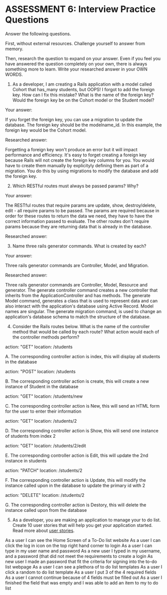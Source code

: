 # ASSESSMENT 6: Interview Practice Questions

Answer the following questions.

First, without external resources. Challenge yourself to answer from memory.

Then, research the question to expand on your answer. Even if you feel you have answered the question completely on your own, there is always something more to learn. Write your researched answer in your OWN WORDS.

1. As a developer, I am creating a Rails application with a model called Cohort that has_many students, but OOPS! I forgot to add the foreign key. How can I fix this mistake? What is the name of the foreign key? Would the foreign key be on the Cohort model or the Student model?

Your answer:

If you forget the foreign key, you can use a migration to update the database. The foreign key should be the modelname_id. In this example, the foreign key would be the Cohort model. 


Researched answer:

Forgetting a foreign key won't produce an error but it will impact performance and efficiency. It's easy to forget creating a foreign key because Rails will not create the foreign key columns for you. You would have to create them manually by explicityly defining them as part of a migration. You do this by using migrations to modify the database and add the foreign key.

2. Which RESTful routes must always be passed params? Why?

Your answer:

The RESTful routes that require params are update, show, destroy/delete, edit - all require params to be passed. The params are required because in order for these routes to return the data we need, they have to have the correct information passed to evaluate. The other routes don't require params because they are returning data that is already in the database. 

Researched answer:

3. Name three rails generator commands. What is created by each?

Your answer:

Three rails generator commands are Controller, Model, and Migration.

Researched answer:

Three rails generator commands are Controller, Model, Resource and generator. The generate controller command creates a new controller that inherits from the ApplicationController and has methods. The generate Model command, generates a class that is used to represent data and can also interact with the application's database using Active Record. Model names are singular. The generate migration command, is used to change an application's database schema to match the structure of the database.

4. Consider the Rails routes below. What is the name of the controller method that would be called by each route? What action would each of the controller methods perform?

action: "GET" location: /students

A. The corresponding controller action is index, this will display all students in the database

action: "POST" location: /students

B. The corresponding controller action is create, this will create a new instance of Student in the database

action: "GET" location: /students/new

C. The corresponding controller action is New, this will send an HTML form for the user to enter their information 

action: "GET" location: /students/2

D. The corresponding controller action is Show, this will send one instance of students from index 2

action: "GET" location: /students/2/edit

E. The corresponding controller action is Edit, this will update the 2nd instance in students

action: "PATCH" location: /students/2

F. The corresponding controller action is Update, this will modify the instance called upon in the database to update the primary id with 2

action: "DELETE" location: /students/2

G. The corresponding controller action is Destory, this will delete the instance called upon from the database


5. As a developer, you are making an application to manage your to do list. Create 10 user stories that will help you get your application started. Read more about [user stories](https://www.atlassian.com/agile/project-management/user-stories).

As a user I can see the Home Screen of a To-Do list website
As a user I can click the log in icon on the top right hand corner to login
As a user I can type in my user name and password
As a new user I typed in my username, and a password (that did not meet the requirements to create a login
As new user I made an password that fit the criteria for signing into the to-do list webpage
As a user I can see a plethora of to do list templates
As a user I click a random to do list template
As a user I put 3 of the 4 required fields
As a user I cannot continue because of 4 fields must be filled out
As a user I finished the field that was empty and I was able to add an item to my to do list 

